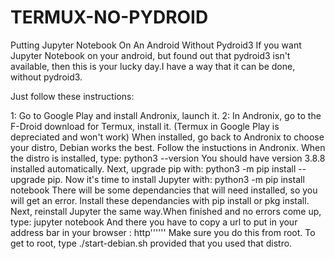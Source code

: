 # TERMUX-NO-PYDROID
Putting Jupyter Notebook On An Android Without Pydroid3
If you want Jupyter Notebook on your android, but found
out that pydroid3 isn't available, then this is your
lucky day.I have a way that it can be done, without pydroid3.

Just follow these instructions:

1: Go to Google Play and install Andronix, launch it.
2: In Andronix, go to the F-Droid download for Termux, install it.
(Termux in Google Play is depreciated and won't work)
When installed, go back to Andronix to choose your distro,
Debian works the best.
Follow the instuctions in Andronix.
When the distro is installed, type: python3 --version 
You should have version 3.8.8 installed automatically.
Next, upgrade pip with: python3 -m pip install --upgrade pip.
Now it's time to install Jupyter with: python3 -m pip install notebook
There will be some dependancies that will need installed, so
you will get an error. Install these dependancies with pip install or pkg install.
Next, reinstall Jupyter the same way.When finished and no errors come up, type: jupyter notebook
And there you have to copy a url to put in your address bar in your browser : http''''''
Make sure you do this from root.
To get to root, type ./start-debian.sh provided that you used that distro.

